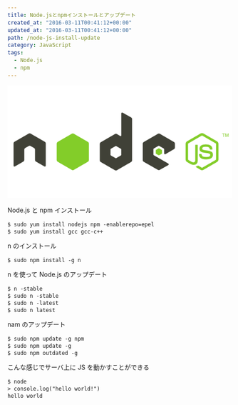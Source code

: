 ```yaml
---
title: Node.jsとnpmインストールとアップデート
created_at: "2016-03-11T00:41:12+00:00"
updated_at: "2016-03-11T00:41:12+00:00"
path: /node-js-install-update
category: JavaScript
tags:
  - Node.js
  - npm
---
```


![](./nodejs-image-processing.png)

Node.js と npm インストール

```
$ sudo yum install nodejs npm -enablerepo=epel
$ sudo yum install gcc gcc-c++
```

n のインストール

```
$ sudo npm install -g n
```

n を使って Node.js のアップデート

```
$ n -stable
$ sudo n -stable
$ sudo n -latest
$ sudo n latest
```

nam のアップデート

```
$ sudo npm update -g npm
$ sudo npm update -g
$ sudo npm outdated -g
```

こんな感じでサーバ上に JS を動かすことができる

```
$ node
> console.log("hello world!")
hello world
```
